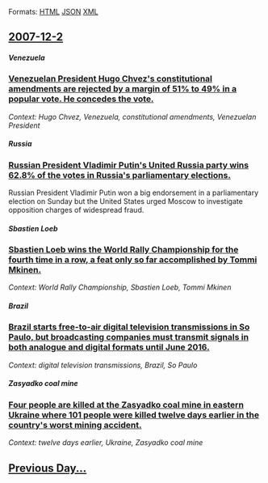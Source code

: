 
Formats: [HTML](2007/12/2/index.html)  [JSON](2007/12/2/index.json)  [XML](2007/12/2/index.xml)  

## [2007-12-2](/news/2007/12/2/index.md)

##### Venezuela
### [ Venezuelan President Hugo Chvez's constitutional amendments are rejected by a margin of 51% to 49% in a popular vote. He concedes the vote. ](/news/2007/12/2/venezuelan-president-hugo-chavez-s-constitutional-amendments-are-rejected-by-a-margin-of-51-to-49-in-a-popular-vote-he-concedes-the-vote.md)
_Context: Hugo Chvez, Venezuela, constitutional amendments, Venezuelan President_

##### Russia
### [ Russian President Vladimir Putin's United Russia party wins 62.8% of the votes in Russia's parliamentary elections. ](/news/2007/12/2/russian-president-vladimir-putin-s-united-russia-party-wins-62-8-of-the-votes-in-russia-s-parliamentary-elections.md)
Russian President Vladimir Putin won a big endorsement in a parliamentary election on Sunday but the United States urged Moscow to investigate opposition charges of widespread fraud.

##### Sbastien Loeb
### [ Sbastien Loeb wins the World Rally Championship for the fourth time in a row, a feat only so far accomplished by Tommi Mkinen. ](/news/2007/12/2/sebastien-loeb-wins-the-world-rally-championship-for-the-fourth-time-in-a-row-a-feat-only-so-far-accomplished-by-tommi-makinen.md)
_Context: World Rally Championship, Sbastien Loeb, Tommi Mkinen_

##### Brazil
### [ Brazil starts free-to-air digital television transmissions in So Paulo, but broadcasting companies must transmit signals in both analogue and digital formats until June 2016. ](/news/2007/12/2/brazil-starts-free-to-air-digital-television-transmissions-in-sao-paulo-but-broadcasting-companies-must-transmit-signals-in-both-analogue.md)
_Context: digital television transmissions, Brazil, So Paulo_

##### Zasyadko coal mine
### [ Four people are killed at the Zasyadko coal mine in eastern Ukraine where 101 people were killed twelve days earlier in the country's worst mining accident. ](/news/2007/12/2/four-people-are-killed-at-the-zasyadko-coal-mine-in-eastern-ukraine-where-101-people-were-killed-twelve-days-earlier-in-the-country-s-worst.md)
_Context: twelve days earlier, Ukraine, Zasyadko coal mine_

## [Previous Day...](/news/2007/12/1/index.md)

